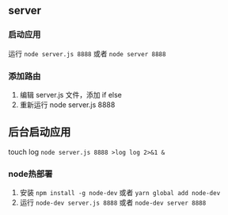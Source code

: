 ## server

### 启动应用

运行 `node server.js 8888` 或者 `node server 8888`


### 添加路由

1. 编辑 server.js 文件，添加 if else
2. 重新运行 node server.js 8888


## 后台启动应用

touch log `node server.js 8888 >log log 2>&1 &`


### node热部署

1. 安装 `npm install -g node-dev` 或者 `yarn global add node-dev`
2. 运行 `node-dev server.js 8888` 或者 `node-dev server 8888`

